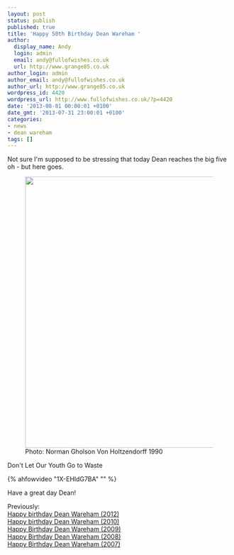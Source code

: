 ```yaml
---
layout: post
status: publish
published: true
title: 'Happy 50th Birthday Dean Wareham '
author:
  display_name: Andy
  login: admin
  email: andy@fullofwishes.co.uk
  url: http://www.grange85.co.uk
author_login: admin
author_email: andy@fullofwishes.co.uk
author_url: http://www.grange85.co.uk
wordpress_id: 4420
wordpress_url: http://www.fullofwishes.co.uk/?p=4420
date: '2013-08-01 00:00:01 +0100'
date_gmt: '2013-07-31 23:00:01 +0100'
categories:
- news
- dean wareham
tags: []
---
```

<p>Not sure I'm supposed to be stressing that today Dean reaches the big five oh - but here goes.<br />
<figure class="caption aligncenter"><img src="http://media.fullofwishes.co.uk/01-galaxie_500/pictures/dean_wareham_tiom.jpg" width="612" height="612" class /><figcaption class="caption-text"> Photo: Norman Gholson Von Holtzendorff 1990</figcaption></figure>
<p>Don't Let Our Youth Go to Waste<br />
</p>
{% ahfowvideo "1X-EHldG7BA" "" %}
<p>Have a great day Dean!</p>
<p>Previously:<br />
<a href="/2012/08/01/happy-birthday-dean-wareham-3/" title="Happy birthday Dean Wareham (2012)">Happy birthday Dean Wareham (2012)</a><br />
<a href="/2010/08/01/happy-birthday-dean-wareham-2/" title="Happy Birthday Dean Wareham (2010)">Happy birthday Dean Wareham (2010)</a><br />
<a href="/2009/08/01/happy-birthday-dean-wareham/" title="Happy Birthday Dean Wareham (2009)">Happy Birthday Dean Wareham (2009)</a><br />
<a href="/2008/08/01/happy-birthday-dean-2/" title="Happy Birthday Dean Wareham (2008)">Happy Birthday Dean Wareham (2008)</a><br />
<a href="/2007/08/01/happy-birthday-dean/" title="Happy Birthday Dean Wareham (2007)">Happy Birthday Dean Wareham (2007)</a></p>
